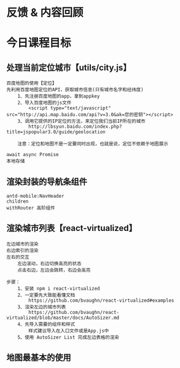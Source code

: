 # 反馈 & 内容回顾

# 今日课程目标
	
## 处理当前定位城市【utils/city.js】
	百度地图的使用【定位】
	先利用百度地图定位的API，获取城市信息(只有城市名字和经纬度)
		1、先注册百度地图的app，拿到appkey
		2、导入百度地图的js文件
			<script type="text/javascript" src="http://api.map.baidu.com/api?v=3.0&ak=您的密钥"></script>
		3、调用它提供的IP定位的方法，来定位我们当前IP所在的城市
			http://lbsyun.baidu.com/index.php?title=jspopular3.0/guide/geolocation

		注意：定位和地图不是一定要同时出现，也就是说，定位不依赖于地图展示

	await async Promise
	本地存储

## 渲染封装的导航条组件
	antd-mobile:NavHeader
	children
	withRouter 高阶组件

## 渲染城市列表【react-virtualized】
	左边城市的渲染
	右边索引的渲染
	左右的交互
		左边滚动，右边切换高亮的状态
		点击右边，左边会跳转，右边会高亮

	步骤：
		1、安装 npm i react-virtualized
		2、一定要先大致能看懂文档
			https://github.com/bvaughn/react-virtualized#examples
		3、渲染左边的城市列表
			https://github.com/bvaughn/react-virtualized/blob/master/docs/AutoSizer.md
		4、先导入需要的组件和样式
			样式建议导入在入口文件或是App.js中
		5、使用 AutoSizer List 完成左边表格的渲染

## 地图最基本的使用